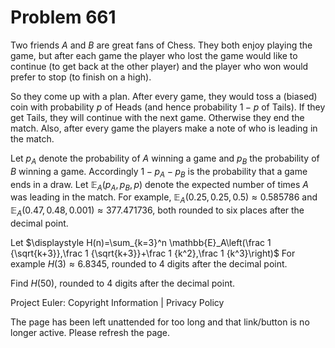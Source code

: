 #   Problem 661

   Two friends $A$ and $B$ are great fans of Chess. They both enjoy playing
   the game, but after each game the player who lost the game would like to
   continue (to get back at the other player) and the player who won would
   prefer to stop (to finish on a high).

   So they come up with a plan. After every game, they would toss a (biased)
   coin with probability $p$ of Heads (and hence probability $1-p$ of Tails).
   If they get Tails, they will continue with the next game. Otherwise they
   end the match. Also, after every game the players make a note of who is
   leading in the match.

   Let $p_A$ denote the probability of $A$ winning a game and $p_B$ the
   probability of $B$ winning a game. Accordingly $1-p_A-p_B$ is the
   probability that a game ends in a draw. Let $\mathbb{E}_A(p_A,p_B,p)$
   denote the expected number of times $A$ was leading in the match.
   For example, $\mathbb{E}_A(0.25,0.25,0.5)\approx 0.585786$ and
   $\mathbb{E}_A(0.47,0.48,0.001)\approx 377.471736$, both rounded to six
   places after the decimal point.

   Let $\displaystyle H(n)=\sum_{k=3}^n \mathbb{E}_A\left(\frac 1
   {\sqrt{k+3}},\frac 1 {\sqrt{k+3}}+\frac 1 {k^2},\frac 1 {k^3}\right)$
   For example $H(3) \approx 6.8345$, rounded to 4 digits after the decimal
   point.

   Find $H(50)$, rounded to 4 digits after the decimal point.

   Project Euler: Copyright Information | Privacy Policy

   The page has been left unattended for too long and that link/button is no
   longer active. Please refresh the page.
